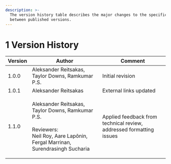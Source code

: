 ```yaml
---
description: >-
  The version history table describes the major changes to the specifications
  between published versions.
---
```


# 1 Version History

| Version | Author                                                                                                                                        | Comment                                                             |
| ------- | --------------------------------------------------------------------------------------------------------------------------------------------- | ------------------------------------------------------------------- |
| 1.0.0   | Aleksander Reitsakas, Taylor Downs, Ramkumar P.S.                                                                                             | Initial revision                                                    |
| 1.0.1   | Aleksander Reitsakas                                                                                                                          | External links updated                                              |
| 1.1.0   | <p>Aleksander Reitsakas, Taylor Downs, Ramkumar P.S.<br><br>Reviewers:<br>Neil Roy, Aare Lapõnin, Fergal Marrinan, Surendrasingh Sucharia</p> | Applied feedback from technical review, addressed formatting issues |
